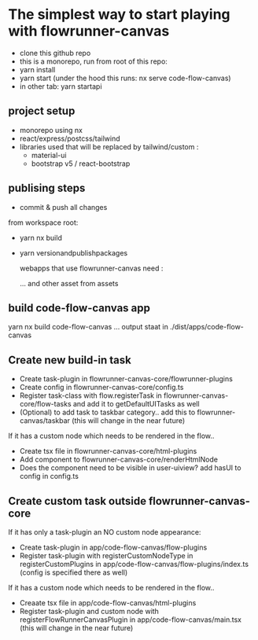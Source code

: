 # The simplest way to start playing with flowrunner-canvas

- clone this github repo
- this is a monorepo, run from root of this repo:
- yarn install
- yarn start (under the hood this runs: nx serve code-flow-canvas)
- in other tab: yarn startapi
  
## project setup

- monorepo using nx
- react/express/postcss/tailwind
- libraries used that will be replaced by tailwind/custom : 
  - material-ui
  - bootstrap v5 / react-bootstrap
  
## publising steps

- commit & push all changes

from workspace root:

- yarn nx build
- yarn versionandpublishpackages

	webapps that use flowrunner-canvas need :

	<link
      rel="stylesheet"
      href=".../bootstrap.min.css"
    />
    <link
      rel="stylesheet"
      href=".../fira_code.css"
    />
    <link
      rel="stylesheet"
      href=".../react-draft-wysiwyg.css"
    />

	... and other asset from assets

## build code-flow-canvas app

  yarn nx build code-flow-canvas
  ... output staat in ./dist/apps/code-flow-canvas

   
## Create new build-in task

- Create task-plugin in flowrunner-canvas-core/flowrunner-plugins
- Create config in flowrunner-canvas-core/config.ts
- Register task-class with flow.registerTask in flowrunner-canvas-core/flow-tasks and add it to
getDefaultUITasks as well
- (Optional) to add task to taskbar category.. add this to flowrunner-canvas/taskbar (this will change in the near future)

If it has a custom node which needs to be rendered in the flow..
- Create tsx file in flowrunner-canvas-core/html-plugins
- Add component to flowrunner-canvas-core/renderHtmlNode
- Does the component need to be visible in user-uiview? add hasUI to config in config.ts

## Create custom task outside flowrunner-canvas-core

If it has only a task-plugin an NO custom node appearance:
- Create task-plugin in app/code-flow-canvas/flow-plugins
- Register task-plugin with registerCustomNodeType in registerCustomPlugins in app/code-flow-canvas/flow-plugins/index.ts (config is specified there as well)

If it has a custom node which needs to be rendered in the flow..
- Creaate tsx file in app/code-flow-canvas/html-plugins
- Register task-plugin and custom node with registerFlowRunnerCanvasPlugin in app/code-flow-canvas/main.tsx (this will change in the near future)
